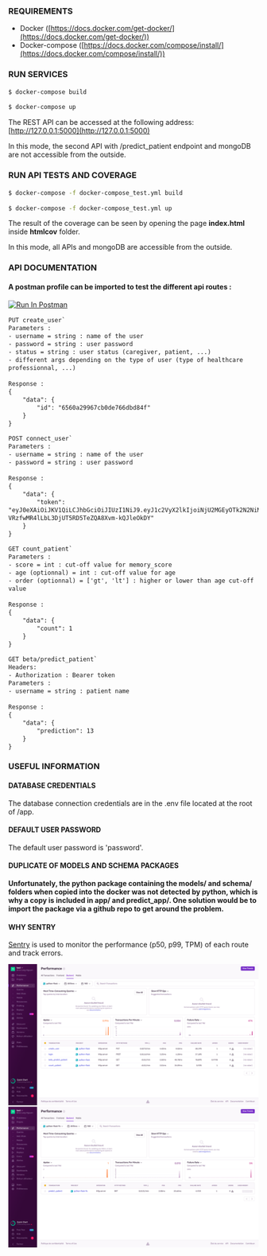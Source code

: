 ### REQUIREMENTS

- Docker ([https://docs.docker.com/get-docker/](https://docs.docker.com/get-docker/))
- Docker-compose ([https://docs.docker.com/compose/install/](https://docs.docker.com/compose/install/))

### RUN SERVICES

```bash
$ docker-compose build
```
```bash
$ docker-compose up
```

The REST API can be accessed at the following address: [http://127.0.0.1:5000](http://127.0.0.1:5000)

In this mode, the second API with /predict_patient endpoint and mongoDB are not accessible from the outside.

### RUN API TESTS AND COVERAGE

```bash
$ docker-compose -f docker-compose_test.yml build
```
```bash
$ docker-compose -f docker-compose_test.yml up
```

The result of the coverage can be seen by opening the page **index.html** inside **htmlcov** folder.

In this mode, all APIs and mongoDB are accessible from the outside.

### API DOCUMENTATION

#### A postman profile can be imported to test the different api routes :  
[<img src="https://run.pstmn.io/button.svg" alt="Run In Postman" style="width: 128px; height: 32px;">](https://god.gw.postman.com/run-collection/6934098-90e32d52-50a3-4b67-9028-b5f916ff0ef0?action=collection%2Ffork&source=rip_markdown&collection-url=entityId%3D6934098-90e32d52-50a3-4b67-9028-b5f916ff0ef0%26entityType%3Dcollection%26workspaceId%3D1efa240f-516b-4c55-a005-3e9f1c8dd9ca)

```
PUT create_user`
Parameters :
- username = string : name of the user
- password = string : user password
- status = string : user status (caregiver, patient, ...)
- different args depending on the type of user (type of healthcare professionnal, ...)

Response : 
{
    "data": {
        "id": "6560a29967cb0de766dbd84f"
    }
}
```

```
POST connect_user`
Parameters :
- username = string : name of the user
- password = string : user password

Response : 
{
    "data": {
        "token": "eyJ0eXAiOiJKV1QiLCJhbGciOiJIUzI1NiJ9.eyJ1c2VyX2lkIjoiNjU2MGEyOTk2N2NiMGRlNzY2ZGJkODRmIiwiaWF0IjoxNzAwODMxOTk1LCJleHAiOjE3MDA4MzU1OTV9.PU-VRzfwMR4lLbL3DjUT5RD5TeZQA8Xvm-kQJleOkDY"
    }
}
```

```
GET count_patient`
Parameters :
- score = int : cut-off value for memory_score
- age (optionnal) = int : cut-off value for age
- order (optionnal) = ['gt', 'lt'] : higher or lower than age cut-off value

Response : 
{
    "data": {
        "count": 1
    }
}
```

```
GET beta/predict_patient`
Headers:
- Authorization : Bearer token
Parameters :
- username = string : patient name

Response : 
{
    "data": {
        "prediction": 13
    }
}
```

### USEFUL INFORMATION

#### DATABASE CREDENTIALS
The database connection credentials are in the .env file located at the root of /app.  

#### DEFAULT USER PASSWORD
The default user password is 'password'.

#### DUPLICATE OF MODELS AND SCHEMA PACKAGES
**Unfortunately, the python package containing the models/ and schema/ folders when copied into the docker was not detected by python, which is why a copy is included in app/ and predict_app/. One solution would be to import the package via a github repo to get around the problem.**

#### WHY SENTRY
[Sentry](https://sentry.io/) is used to monitor the performance (p50, p99, TPM) of each route and track errors.

![Sentry_api](./img/sentry_api.png)
![Sentry_api_test_features](./img/sentry_feature_test.png)